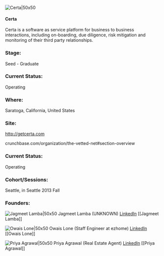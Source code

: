

![Certa|50x50](https://pbs.twimg.com/profile_images/378800000661670449/1a0c13b66ab38c632610eb7986c6ba00_bigger.jpeg)

#### Certa
Certa is a software as service platform for business to business interactions, including on-boarding, due diligence, risk mitigation and monitoring of their third party relationships.

### Stage: 
Seed - Graduate 

### Current Status: 
Operating

### Where:
Saratoga, California, United States

### Site:
http://getcerta.com



crunchbase.com/organization/the-vetted-net#section-overview

### Current Status: 
Operating

### Cohort/Sessions: 
Seattle, in Seattle 2013 Fall

### Founders: 

![Jagmeet Lamba|50x50](https://apimg.techstars.com/connect/images/image_files/591e3698c9aec74c31000004/original/Jagmeet_headshot_-_126KB.jpg) Jagmeet Lamba (UNKNOWN) [LinkedIn](https://linkedin.com/in/jlamba) [[Jagmeet Lamba]]

![Owais Lone|50x50](http://www.crunchbase.com/assets/images/resized/0028/2026/282026v2-max-150x150.jpg) Owais Lone (Staff Engineer at ezhome) [LinkedIn](https://linkedin.com/in/owaislone) [[Owais Lone]]

![Priya Agrawal|50x50](https://s3.amazonaws.com/founders-techstars-images/003E000000jlbyAIAQ.jpg) Priya Agrawal (Real Estate Agent) [LinkedIn](https://linkedin.com/in/priya-agrawal-b8b6a960) [[Priya Agrawal]]


